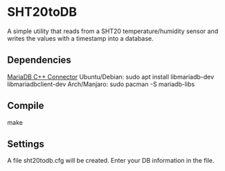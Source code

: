 # SHT20toDB
A simple utility that reads from a SHT20 temperature/humidity sensor and writes the values with a timestamp into a database.

## Dependencies
[MariaDB C++ Connector](https://mariadb.com/kb/en/library/mariadb-connector-c/)
Ubuntu/Debian: sudo apt install libmariadb-dev libmariadbclient-dev
Arch/Manjaro: sudo pacman -S mariadb-libs

## Compile
make

## Settings
A file sht20todb.cfg will be created. Enter your DB information in the file.